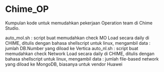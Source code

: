 # Chime_OP
Kumpulan kode untuk memudahkan pekerjaan Operation team di Chime Studio.

auto_mol.sh : script buat memudahkan check MO Load secara daily di CHIME, ditulis dengan bahasa shellscript untuk linux, mengambil data : jumlah DB.Number yang diload ke Vertica
auto_nl.sh : script buat memudahkan check Network Load secara daily di CHIME, ditulis dengan bahasa shellscript untuk linux, mengambil data : jumlah file-based network yang diload ke MongoDB, biasanya untuk vendor Huawei 
